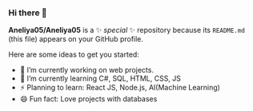 ### Hi there 👋


**Aneliya05/Aneliya05** is a ✨ _special_ ✨ repository because its `README.md` (this file) appears on your GitHub profile.

Here are some ideas to get you started:

- 🔭 I’m currently working on web projects.
- 🌱 I’m currently learning C#, SQL, HTML, CSS, JS
- ⚡ Planning to learn: React JS, Node.js, AI(Machine Learning)
- 😄 Fun fact: Love projects with databases


